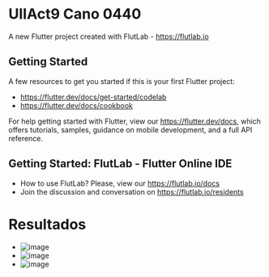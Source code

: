 # UIIAct9 Cano 0440

A new Flutter project created with FlutLab - https://flutlab.io

## Getting Started

A few resources to get you started if this is your first Flutter project:

- https://flutter.dev/docs/get-started/codelab
- https://flutter.dev/docs/cookbook

For help getting started with Flutter, view our
https://flutter.dev/docs, which offers tutorials,
samples, guidance on mobile development, and a full API reference.

## Getting Started: FlutLab - Flutter Online IDE

- How to use FlutLab? Please, view our https://flutlab.io/docs
- Join the discussion and conversation on https://flutlab.io/residents

# Resultados
- ![image](https://github.com/JesusRafaelCanoFlores5A/UIIAct9_Cano0440/assets/143547897/1d181139-2a7e-46ab-9e01-2c0e1fb2b2c2)
- ![image](https://github.com/JesusRafaelCanoFlores5A/UIIAct9_Cano0440/assets/143547897/cc602265-7c5b-4135-ad46-9f24d6faa379)
- ![image](https://github.com/JesusRafaelCanoFlores5A/UIIAct9_Cano0440/assets/143547897/0c35f6d8-d349-408e-b548-cc184da474e3)


